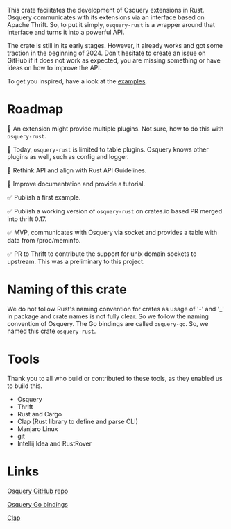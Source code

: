 This crate facilitates the development of Osquery extensions in Rust. Osquery communicates 
with its extensions via an interface based on Apache Thrift. So, to put it simply, 
`osquery-rust` is a wrapper around that interface and turns it into a powerful API.

The crate is still in its early stages. However, it already works and got some traction in the 
beginning of 2024. Don't hesitate to create an issue on GitHub if it does not work as expected, 
you are missing something or have ideas on how to improve the API.

To get you inspired, have a look at the [examples](https://github.com/polarlabs/osquery-rust/tree/main/examples).

# Roadmap

📝 An extension might provide multiple plugins. Not sure, how to do this 
with `osquery-rust`.

📝 Today, `osquery-rust` is limited to table plugins. Osquery knows other plugins as well, 
such as config and logger.

📝 Rethink API and align with Rust API Guidelines.

📝 Improve documentation and provide a tutorial.

✅ Publish a first example.

✅ Publish a working version of `osquery-rust` on crates.io based PR merged into thrift 0.17.

✅ MVP, communicates with Osquery via socket and provides a table with data from /proc/meminfo.

✅ PR to Thrift to contribute the support for unix domain sockets to upstream. This was 
a preliminary to this project.

# Naming of this crate

We do not follow Rust's naming convention for crates as usage of '-' and '_' in package and crate 
names is not fully clear. So we follow the naming convention of Osquery. The Go bindings are 
called `osquery-go`. So, we named this crate `osquery-rust`.

# Tools

Thank you to all who build or contributed to these tools, as they enabled us to build this.

- Osquery
- Thrift
- Rust and Cargo
- Clap (Rust library to define and parse CLI)
- Manjaro Linux
- git
- Intellij Idea and RustRover

# Links

[Osquery GitHub repo](https://github.com/osquery)

[Osquery Go bindings](https://github.com/osquery/osquery-go)

[Clap](https://docs.rs/clap/latest/clap/)
